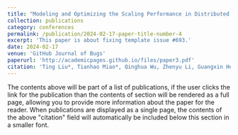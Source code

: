 ```yaml
---
title: "Modeling and Optimizing the Scaling Performance in Distributed Deep Learning Training"
collection: publications
category: conferences
permalink: /publication/2024-02-17-paper-title-number-4
excerpt: 'This paper is about fixing template issue #693.'
date: 2024-02-17
venue: 'GitHub Journal of Bugs'
paperurl: 'http://academicpages.github.io/files/paper3.pdf'
citation: 'Ting Liu*, Tianhao Miao*, Qinghua Wu, Zhenyu Li, Guangxin He Jiaoren Wu, Shengzhuo Zhang, Xingwu Yang, Gareth Tyson, Gaogang Xie.'
---
```


The contents above will be part of a list of publications, if the user clicks the link for the publication than the contents of section will be rendered as a full page, allowing you to provide more information about the paper for the reader. When publications are displayed as a single page, the contents of the above "citation" field will automatically be included below this section in a smaller font.
